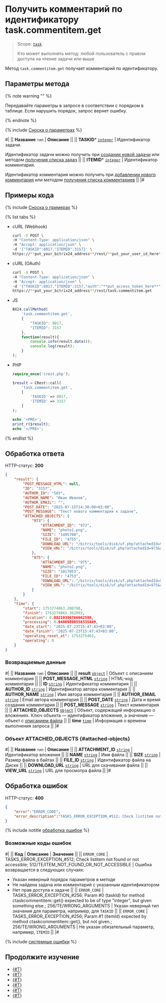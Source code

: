 # Получить комментарий по идентификатору task.commentitem.get

> Scope: [`task`](../../scopes/permissions.md)
>
> Кто может выполнять метод: любой пользователь с правом доступа на чтение задачи или выше

Метод `task.commentitem.get` получает комментарий по идентификатору.

## Параметры метода

{% note warning "" %}

Передавайте параметры в запросе в соответствии с порядком в таблице. Если нарушить порядок, запрос вернет ошибку.

{% endnote %}

{% include [Сноска о параметрах](../../../_includes/required.md) %}

#|
|| **Название**
`тип` | **Описание** ||
|| **TASKID***
[`integer`](../../data-types.md) | Идентификатор задачи.

Идентификатор задачи можно получить при [создании новой задачи](../tasks-task-add.md) или методом [получения списка задач](../tasks-task-list.md) ||
|| **ITEMID***
[`integer`](../../data-types.md) | Идентификатор комментария.

Идентификатор комментария можно получить при [добавлении нового комментария](./task-comment-item-add.md) или методом [получения списка комментариев](./task-comment-item-get-list.md) ||
|#

## Примеры кода

{% include [Сноска о примерах](../../../_includes/examples.md) %}

{% list tabs %}

- cURL (Webhook)

    ```bash
    curl -X POST \
    -H "Content-Type: application/json" \
    -H "Accept: application/json" \
    -d '{"TASKID":8017,"ITEMID":3157}' \
    https://**put_your_bitrix24_address**/rest/**put_your_user_id_here**/**put_your_webhook_here**/task.commentitem.get
    ```

- cURL (OAuth)

    ```bash
    curl -X POST \
    -H "Content-Type: application/json" \
    -H "Accept: application/json" \
    -d '{"TASKID":8017,"ITEMID":3157,"auth":"**put_access_token_here**"}' \
    https://**put_your_bitrix24_address**/rest/task.commentitem.get
    ```

- JS

    ```js
    BX24.callMethod(
        'task.commentitem.get',
        {
            "TASKID": 8017,
            "ITEMID": 3157
        },
        function(result){
            console.info(result.data());
            console.log(result);
        }
    );
    ```

- PHP

    ```php
    require_once('crest.php');

    $result = CRest::call(
        'task.commentitem.get',
        [
            'TASKID' => 8017,
            'ITEMID' => 3157
        ]
    );

    echo '<PRE>';
    print_r($result);
    echo '</PRE>';
    ```

{% endlist %}

## Обработка ответа

HTTP-статус: **200**

```json
{
    "result": {
        "POST_MESSAGE_HTML": null,
        "ID": "3157",
        "AUTHOR_ID": "503",
        "AUTHOR_NAME": "Иван Иванов",
        "AUTHOR_EMAIL": "",
        "POST_DATE": "2025-07-15T14:30:00+03:00",
        "POST_MESSAGE": "Текст нового комментария к задаче",
        "ATTACHED_OBJECTS": {
            "973": {
                "ATTACHMENT_ID": "973",
                "NAME": "photo1.png",
                "SIZE": "1495700",
                "FILE_ID": "4755",
                "DOWNLOAD_URL": "/bitrix/tools/disk/uf.php?attachedId=973&auth%5Bauth%5D=3edf7ca92&action=download&ncc=1",
                "VIEW_URL": "/bitrix/tools/disk/uf.php?attachedId=973&auth%5Bauth%5D=3edf7ca92&action=show&ncc=1"
            },
            "975": {
                "ATTACHMENT_ID": "975",
                "NAME": "photo2.png",
                "SIZE": "1017053",
                "FILE_ID": "4753",
                "DOWNLOAD_URL": "/bitrix/tools/disk/uf.php?attachedId=975&auth%5Bauth%5D=3edf7ca92&action=download&ncc=1",
                "VIEW_URL": "/bitrix/tools/disk/uf.php?attachedId=975&auth%5Bauth%5D=3edf7ca92&action=show&ncc=1"
            }
        }
    },
    "time": {
        "start": 1753274863.280788,
        "finish": 1753274863.362892,
        "duration": 0.08210396766662598,
        "processing": 0.04009890556335449,
        "date_start": "2025-07-23T15:47:43+03:00",
        "date_finish": "2025-07-23T15:47:43+03:00",
        "operating_reset_at": 1753275463,
        "operating": 0
    }
}
```

### Возвращаемые данные

#|
|| **Название**
`тип` | **Описание** ||
|| **result**
[`object`](../../data-types.md) | Объект с описанием комментария ||
|| **POST_MESSAGE_HTML**
[`string`](../../data-types.md) | HTML-код комментария ||
|| **ID**
[`string`](../../data-types.md) | Идентификатор комментария ||
|| **AUTHOR_ID**
[`string`](../../data-types.md) | Идентификатор автора комментария ||
|| **AUTHOR_NAME**
[`string`](../../data-types.md) | Имя автора комментария ||
|| **AUTHOR_EMAIL**
[`string`](../../data-types.md) | Email автора комментария ||
|| **POST_DATE**
[`string`](../../data-types.md) | Дата и время создания комментария ||
|| **POST_MESSAGE**
[`string`](../../data-types.md) | Текст комментария ||
|| **ATTACHED_OBJECTS**
[`object`](../../data-types.md) | Объект, содержащий информацию о вложениях. Ключ объекта — идентификатор вложения, а значение — объект с [описанием файла](#attached-objects) ||
|| **time**
[`time`](../../data-types.md#time) | Информация о времени выполнения запроса ||
|#

### Объект ATTACHED_OBJECTS {#attached-objects}

#|
|| **Название**
`тип` | **Описание** ||
|| **ATTACHMENT_ID**
[`string`](../../data-types.md) | Идентификатор вложения ||
|| **NAME**
[`string`](../../data-types.md) | Имя файла ||
|| **SIZE**
[`string`](../../data-types.md) | Размер файла в байтах ||
|| **FILE_ID**
[`string`](../../data-types.md) | Идентификатор файла на Диске ||
|| **DOWNLOAD_URL**
[`string`](../../data-types.md) | URL для скачивания файла ||
|| **VIEW_URL**
[`string`](../../data-types.md) | URL для просмотра файла ||
|#

## Обработка ошибок

HTTP-статус: **400**

```json
{
    "error":"ERROR_CODE",
    "error_description":"TASKS_ERROR_EXCEPTION_#512; Check listitem not found or not accessible; 512/TE/ITEM_NOT_FOUND_OR_NOT_ACCESSIBLE.<br>"
}
```

{% include notitle [обработка ошибок](../../../_includes/error-info.md) %}

### Возможные коды ошибок

#|
|| **Код** | **Описание** | **Значение** ||
|| `ERROR_CORE` | TASKS_ERROR_EXCEPTION_#512; Check listitem not found or not accessible; 512/TE/ITEM_NOT_FOUND_OR_NOT_ACCESSIBLE | Ошибка возвращается в следующих случаях:
- Указан неверный порядок параметров в методе
- Не найдена задача или комментарий с указанным идентификатором
- Нет прав доступа к задаче ||
|| `ERROR_CORE` | TASKS_ERROR_EXCEPTION_#256; Param #0 (taskId) for method ctaskcommentitem::get() expected to be of type "integer", but given something else.; 256/TE/WRONG_ARGUMENTS | Указан неверный тип значения для параметра, например, для `TASKID` ||
|| `ERROR_CORE` | TASKS_ERROR_EXCEPTION_#256; Param #1 (itemId) expected by method ctaskcommentitem::get(), but not given.; 256/TE/WRONG_ARGUMENTS | Не указан обязательный параметр, например, `ITEMID` ||
|#

{% include [системные ошибки](../../../_includes/system-errors.md) %}

## Продолжите изучение

- [{#T}](./index.md)
- [{#T}](./task-comment-item-add.md)
- [{#T}](./task-comment-item-update.md)
- [{#T}](./task-comment-item-get-list.md)
- [{#T}](./task-comment-item-delete.md)
- [{#T}](../../../tutorials/tasks/how-to-create-comment-with-file.md)